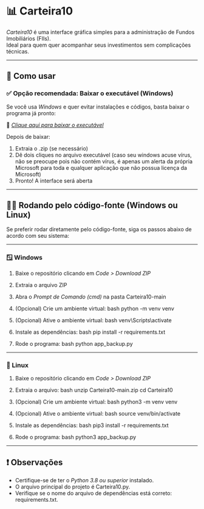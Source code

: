 # 📊 Carteira10

*Carteira10* é uma interface gráfica simples para a administração de Fundos Imobiliários (FIIs).  
Ideal para quem quer acompanhar seus investimentos sem complicações técnicas.

---

## 🚀 Como usar

### ✅ Opção recomendada: Baixar o executável (Windows)

Se você usa *Windows* e quer evitar instalações e códigos, basta baixar o programa já pronto:

🔗 [*Clique aqui para baixar o executável*](https://1drv.ms/u/c/e13c9c1865635857/ER92N5nHHZREvK9tC0O3mXUBg42xKYlrypIyK2ynwUHocw?e=cqP8Vd)

Depois de baixar:

1. Extraia o .zip (se necessário)  
2. Dê dois cliques no arquivo executável  (caso seu windows acuse vírus, não se preocupe pois não contém vírus, é apenas um alerta da própria Microsoft para toda e qualquer aplicação que não possua licença da Microsoft) 
3. Pronto! A interface será aberta

---

## 🧑‍💻 Rodando pelo código-fonte (Windows ou Linux)

Se preferir rodar diretamente pelo código-fonte, siga os passos abaixo de acordo com seu sistema:

---

### 🪟 Windows

1. Baixe o repositório clicando em *Code > Download ZIP*  
2. Extraia o arquivo ZIP  
3. Abra o *Prompt de Comando (cmd)* na pasta Carteira10-main  
4. (Opcional) Crie um ambiente virtual:
   bash
   python -m venv venv
   
5. (Opcional) Ative o ambiente virtual:
   bash
   venv\Scripts\activate
   
6. Instale as dependências:
   bash
   pip install -r requirements.txt
   
7. Rode o programa:
   bash
   python app_backup.py
   

---

### 🐧 Linux

1. Baixe o repositório clicando em *Code > Download ZIP*  
2. Extraia o arquivo:
   bash
   unzip Carteira10-main.zip
   cd Carteira10
   
3. (Opcional) Crie um ambiente virtual:
   bash
   python3 -m venv venv
   
4. (Opcional) Ative o ambiente virtual:
   bash
   source venv/bin/activate
   
5. Instale as dependências:
   bash
   pip3 install -r requirements.txt
   
6. Rode o programa:
   bash
   python3 app_backup.py
   

---

## ❗ Observações

- Certifique-se de ter o *Python 3.8 ou superior* instalado.  
- O arquivo principal do projeto é Carteira10.py.  
- Verifique se o nome do arquivo de dependências está correto: requirements.txt.
